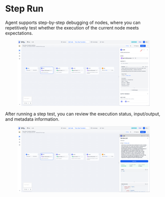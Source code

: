# Step Run

Agent supports step-by-step debugging of nodes, where you can repetitively test whether the execution of the current node meets expectations.

<figure><img src="/en/.gitbook/assets/guides/workflow/debug_and_preview/step-run/output (3) (3).png" alt=""><figcaption></figcaption></figure>

After running a step test, you can review the execution status, input/output, and metadata information.

<figure><img src="/en/.gitbook/assets/guides/workflow/debug_and_preview/step-run/output (4) (2).png" alt=""><figcaption></figcaption></figure>
